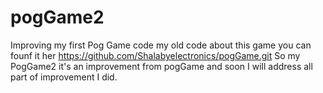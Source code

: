 # pogGame2
Improving my first Pog Game code my old code about this game you can founf it her https://github.com/Shalabyelectronics/pogGame.git
So my PogGame2 it's an improvement from pogGame and soon I will address all part of improvement I did.
